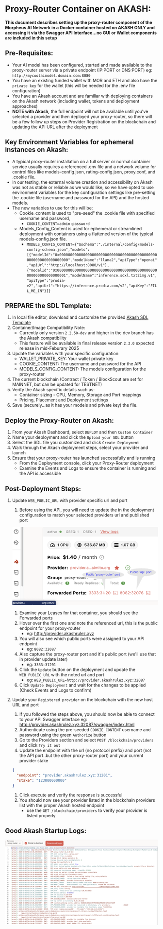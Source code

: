 
# Proxy-Router Container on AKASH: 

**This document describes setting up the proxy-router component of the Morpheus AI Network in a Docker container hosted on AKASH ONLY and accessing it via the Swagger API Interface...no GUI or Wallet components are included in this setup**

## Pre-Requisites: 
* Your AI model has been configured, started and made available to the proxy-router server via a private endpoint (IP:PORT or DNS:PORT) eg: `http://mycoolaimodel.domain.com:8080`
* You have an existing funded wallet with MOR and ETH and also have the `private key` for the wallet (this will be needed for the .env file configuration)
* You have an Akash account and are familiar with deploying containers on the Akash network (including wallet, tokens and deployment approaches)
* **NOTE with Akash,** the full endpoint will not be available until you've selected a provider and then deployed your proxy-router, so there will be a few follow up steps on Provider Registration on the blockchain and updating the API URL after the deployment

## Key Environment Variables for ephemeral instances on Akash: 
* A typical proxy-router installation on a full server or normal container service usually requires a referenced .env file and a network volume for control files like models-config.json, rating-config.json, proxy.conf, and .cookie file.
* In our testing, the external volume creation and accessibility on Akash was not as stable or reliable as we would like, so we have opted to use environment variables for the key configuration settings like pre-setting the .cookie file (username and password for the API) and the hosted models.
* The new variables to use for this will be: 
    - Cookie_content is used to "pre-seed" the .cookie file with specified username and password,
        - `COOKIE_CONTENT=admin:password`
    - Models_Config_Content is used for ephemeral or streamlined deployment with containers using a flattened version of the typical models-config.json file.
        - `MODELS_CONFIG_CONTENT={"$schema":"./internal/config/models-config-schema.json","models":[{"modelId":"0x0000000000000000000000000000000000000000000000000000000000000000","modelName":"llama2","apiType":"openai","apiUrl":"http://localhost:8080/v1"},{"modelId":"0x0000000000000000000000000000000000000000000000000000000000000001","modelName":"inference.sdxl.txt2img.v1","apiType":"prodia-v2","apiUrl":"https://inference.prodia.com/v2","apiKey":"FILL_ME_IN"}]}`

## PREPARE the SDL Template:
1. In local file editor, download and customize the provided [Akash SDL Template](./02.2-proxy-router-akash.yml) 
1. Container/Image Compatibility Note: 
    * Currently only version `2.2.50-dev` and higher in the dev branch has the Akash compatibility 
    * This feature will be available in final release version `2.3.0` expected release in mid-Feburary 2025
1. Update the variables with your specific configuration
    * WALLET_PRIVATE_KEY: Your wallet private key
    * COOKIE_CONTENT: The username and password for the API
    * MODELS_CONFIG_CONTENT: The models configuration for the proxy-router
1. The current blockchain (Contract / Token / BlockScout are set for MAINNET, but can be updated for TESTNET)
1. Verify the Akash specific details such as: 
    * Container sizing - CPU, Memory, Storage and Port mappings
    * Pricing, Placement and Deployment settings
1. Save (securely...as it has your models and private key) the file.

## Deploy the Proxy-Router on Akash:
1. From your Akash Dashboard, select `DEPLOY` and then `Custom Container`
1. Name your deployment and click the `Upload your SDL` button
1. Select the SDL file you customized and click `Create Deployment`
1. Walk through the Akash deployment steps, select your provider and launch 
1. Ensure that your proxy-router has launched successfully and is running
    * From the Deployment console, click your Proxy-Router deployment 
    * Examine the Events and Logs to ensure the container is running and the API is accessible

## Post-Deployment Steps:
1. Update `WEB_PUBLIC_URL` with provider specific url and port 
    1. Before using the API, you will need to update the  in the deployment configuration to match your selected providers url and published port
    
    ![akash_port_list](/docs/images/akash_port_list.png)
    
    1. Examine your Leases for that container, you should see the Forwarded ports 
    1. Hover over the first one and note the referenced url, this is the public endpoint for your proxy-router
        - eg: http://provider.akashrulez.xyz
    1. You will also see which public ports were assigned to your API endpoint 
        - eg: `8082:32087` 
    1. Also capture the proxy-router port and it's public port (we'll use that in provider update later)
        - eg: `3333:31201` 
    1. Click the `Update` button on the deployment and update the `WEB_PUBLIC_URL` with the noted url and port 
        - eg: `WEB_PUBLIC_URL=http://provider.akashrulez.xyz:32087`
    1. Click `Update Deployment` and wait for the changes to be applied (Check Events and Logs to confirm)

1. Update your `Registered provider` on the blockchain with the new host URL and port 
    1. If you followed the steps above, you should now be able to connect to your API Swagger interface 
        eg: http://provider.akashrulez.xyz:32087/swagger/index.html 
    1. Authenticate using the pre-seeded `COOKIE_CONTENT` username and password using the green `Authorize` button
    1. Go to the Providers section and select `POST /blockchain/providers` and click `Try it out`
    1. Update the endpoint with the url (no protocol prefix) and port (not the API port..but the other proxy-router port) and your current provider stake
    ```json 
    {
      "endpoint": "provider.akashrulez.xyz:31201",
      "stake": "123000000000"
    }
    ```
    1. Click execute and verify the response is successful
    1. You should now see your provider listed in the blockchain providers list with the proper Akash hosted endpoint 
        * use the `GET /blockchain/providers` to verify your provider is listed properly

## Good Akash Startup Logs: 

![akash_good_start](./images/akash_good_start.png)

